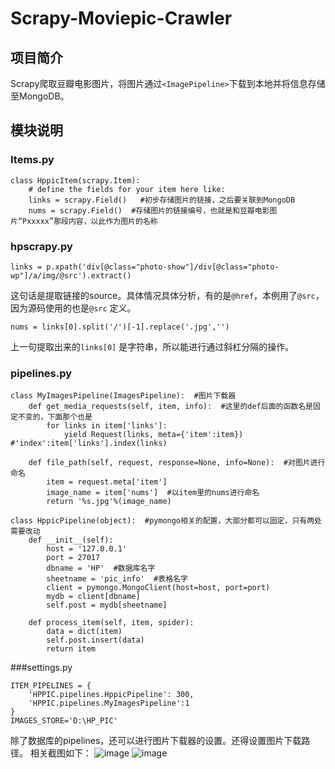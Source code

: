 # Scrapy-Moviepic-Crawler
## 项目简介
  Scrapy爬取豆瓣电影图片，将图片通过`<ImagePipeline>`下载到本地并将信息存储至MongoDB。

## 模块说明
### Items.py 
```
class HppicItem(scrapy.Item):
    # define the fields for your item here like:
    links = scrapy.Field()   #初步存储图片的链接，之后要关联到MongoDB
    nums = scrapy.Field()  #存储图片的链接编号，也就是和豆瓣电影图片“Pxxxxx”那段内容，以此作为图片的名称
```

### hpscrapy.py
```
links = p.xpath('div[@class="photo-show"]/div[@class="photo-wp"]/a/img/@src').extract()
```
  这句话是提取链接的source。具体情况具体分析，有的是```@href```，本例用了```@src```，因为源码使用的也是```@src``` 定义。

```
nums = links[0].split('/')[-1].replace('.jpg','')
```
  上一句提取出来的```links[0]``` 是字符串，所以能进行通过斜杠分隔的操作。

### pipelines.py
```
class MyImagesPipeline(ImagesPipeline):  #图片下载器
    def get_media_requests(self, item, info):  #这里的def后面的函数名是固定不变的，下面那个也是
        for links in item['links']:
            yield Request(links, meta={'item':item})  #'index':item['links'].index(links)

    def file_path(self, request, response=None, info=None):  #对图片进行命名
        item = request.meta['item']
        image_name = item['nums']  #以item里的nums进行命名
        return '%s.jpg'%(image_name)
```

```
class HppicPipeline(object):  #pymongo相关的配置，大部分都可以固定，只有两处需要改动
    def __init__(self):
        host = '127.0.0.1'
        port = 27017
        dbname = 'HP'  #数据库名字
        sheetname = 'pic_info'  #表格名字
        client = pymongo.MongoClient(host=host, port=port)
        mydb = client[dbname]
        self.post = mydb[sheetname]

    def process_item(self, item, spider):
        data = dict(item)
        self.post.insert(data)
        return item
```

###settings.py
```
ITEM_PIPELINES = {
    'HPPIC.pipelines.HppicPipeline': 300,
    'HPPIC.pipelines.MyImagesPipeline':1
}
IMAGES_STORE='D:\HP_PIC'
```
  除了数据库的pipelines，还可以进行图片下载器的设置。还得设置图片下载路径。
  相关截图如下：
![image](https://github.com/KING221/Scrapy-Moviepic-Crawler/blob/6f76d500de7a58a103e16851f54226e05dd4d025/PIC/QQ拼音截图20190820234433.png)
![image](https://github.com/KING221/Scrapy-Moviepic-Crawler/blob/master/QQ拼音截图20190820234830.png)
